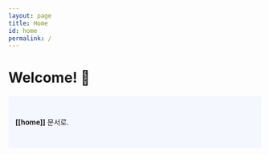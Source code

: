 ```yaml
---
layout: page
title: Home
id: home
permalink: /
---
```


# Welcome! 🌱

<p style="padding: 3em 1em; background: #f5f7ff; border-radius: 4px;">
  <span style="font-weight: bold">[[home]]</span> 문서로.
</p>


<style>
  .wrapper {
    max-width: 46em;
  }
</style>
